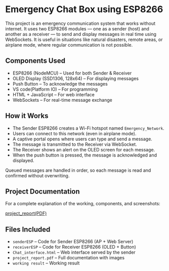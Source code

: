 # Emergency Chat Box using ESP8266

This project is an emergency communication system that works without internet. It uses two ESP8266 modules — one as a sender (host) and another as a receiver — to send and display messages in real time using WebSockets. It is useful in situations like natural disasters, remote areas, or airplane mode, where regular communication is not possible.

## Components Used
- ESP8266 (NodeMCU) – Used for both Sender & Receiver
- OLED Display (SSD1306, 128x64) – For displaying messages
- Push Button – To acknowledge the messages
- VS code(Platform IO) – For programming
- HTML + JavaScript – For web interface
- WebSockets – For real-time message exchange

## How it Works
- The Sender ESP8266 creates a Wi-Fi hotspot named `Emergency_Network`.
- Users can connect to this network (even in airplane mode).
- A captive portal opens where users can type and send a message.
- The message is transmitted to the Receiver via WebSocket.
- The Receiver shows an alert on the OLED screen for each message.
- When the push button is pressed, the message is acknowledged and displayed.

Queued messages are handled in order, so each message is read and confirmed without overwriting.

## Project Documentation

For a complete explanation of the working, components, and screenshots:

[project_report(PDF)](project_report.pdf)

## Files Included
- `senderESP` – Code for Sender ESP8266 (AP + Web Server)
- `receiverESP` – Code for Receiver ESP8266 (OLED + Button)
- `Chat_interface.html` – Web interface served by the sender
- `project_report.pdf` – Full documentation with images
- `working result` – Working result


